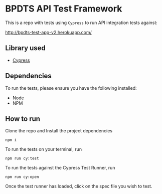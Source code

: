 # BPDTS API Test Framework

This is a repo with tests using `Cypress` to run API integration tests against:

http://bpdts-test-app-v2.herokuapp.com/

## Library used

- [Cypress](https://www.cypress.io/)

## Dependencies

To run the tests, please ensure you have the following installed:

- Node
- NPM

## How to run

Clone the repo and Install the project dependencies

`npm i`

To run the tests on your terminal, run

`npm run cy:test`

To run the tests against the Cypress Test Runner, run

`npm run cy:open`

Once the test runner has loaded, click on the spec file you wish to test.
